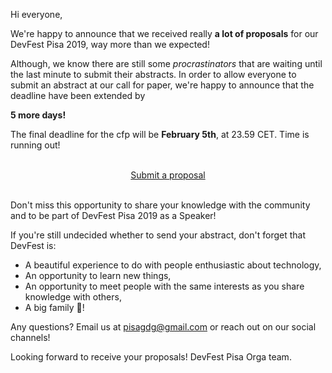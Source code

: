 Hi everyone,

We're happy to announce that we received really **a lot of proposals** for our DevFest Pisa 2019, way more than we expected!

Although, we know there are still some *procrastinators* that are waiting until the last minute to submit their abstracts. In order to allow everyone to submit an abstract at our call for paper, we're happy to announce that the deadline have been extended by

**5 more days!** 

The final deadline for the cfp will be **February 5th**, at 23.59 CET.
Time is running out!

<br/>
<div style="text-align: center;">
<a href="http://bit.ly/dfpi19-c4p" target="_blank" class="style-scope header-content">
  <paper-button primary animated role="button" tabindex="0">Submit a proposal</paper-button>
</a>
</div>
<br/>

Don't miss this opportunity to share your knowledge with the community and to be part of DevFest Pisa 2019 as a Speaker! 

If you're still undecided whether to send your abstract, don't forget that DevFest is:
* A beautiful experience to do with people enthusiastic about technology,
* An opportunity to learn new things,
* An opportunity to meet people with the same interests as you share knowledge with others,
* A big family 🤗!

Any questions? Email us at [pisagdg@gmail.com](mailto:pisagdg+devfest@gmail.com) or reach out on our social channels!

Looking forward to receive your proposals!
DevFest Pisa Orga team.